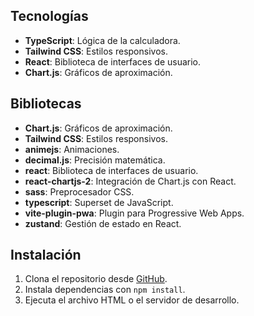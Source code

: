 ## Tecnologías

- **TypeScript**: Lógica de la calculadora.
- **Tailwind CSS**: Estilos responsivos.
- **React**: Biblioteca de interfaces de usuario.
- **Chart.js**: Gráficos de aproximación.

## Bibliotecas

- **Chart.js**: Gráficos de aproximación.
- **Tailwind CSS**: Estilos responsivos.
- **animejs**: Animaciones.
- **decimal.js**: Precisión matemática.
- **react**: Biblioteca de interfaces de usuario.
- **react-chartjs-2**: Integración de Chart.js con React.
- **sass**: Preprocesador CSS.
- **typescript**: Superset de JavaScript.
- **vite-plugin-pwa**: Plugin para Progressive Web Apps.
- **zustand**: Gestión de estado en React.

## Instalación

1. Clona el repositorio desde [GitHub](https://github.com/CastDev-j/pi-approximation).
2. Instala dependencias con `npm install`.
3. Ejecuta el archivo HTML o el servidor de desarrollo.